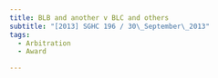 ```yaml
---
title: BLB and another v BLC and others 
subtitle: "[2013] SGHC 196 / 30\_September\_2013"
tags:
  - Arbitration
  - Award

---
```


